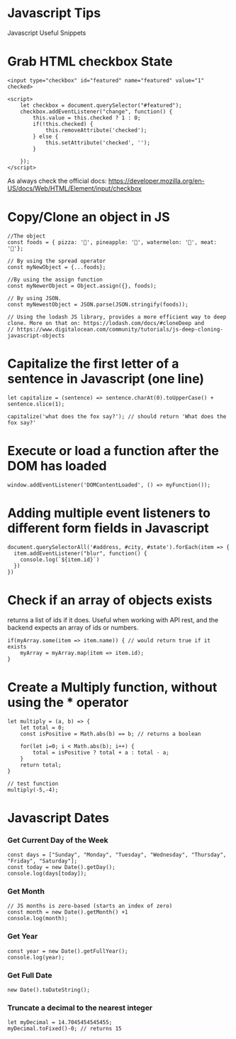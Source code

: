 # Javascript Tips 
Javascript Useful Snippets

# Grab HTML checkbox State
`<input type="checkbox" id="featured" name="featured" value="1" checked>`
```
<script>
    let checkbox = document.querySelector("#featured");
    checkbox.addEventListener("change", function() {
        this.value = this.checked ? 1 : 0;
        if(!this.checked) {
            this.removeAttribute('checked');
        } else {
            this.setAttribute('checked', '');
        }

    });
</script>
```
As always check the official docs: https://developer.mozilla.org/en-US/docs/Web/HTML/Element/input/checkbox

# Copy/Clone an object in JS
```
//The object
const foods = { pizza: '🍕', pineapple: '🍍', watermelon: '🍉', meat: '🍖'};

// By using the spread operator
const myNewObject = {...foods};

//By using the assign function
const myNewerObject = Object.assign({}, foods);

// By using JSON.
const myNewestObject = JSON.parse(JSON.stringify(foods));

// Using the lodash JS library, provides a more efficient way to deep clone. More on that on: https://lodash.com/docs/#cloneDeep and
// https://www.digitalocean.com/community/tutorials/js-deep-cloning-javascript-objects
```
# Capitalize the first letter of a sentence in Javascript (one line)
```
let capitalize = (sentence) => sentence.charAt(0).toUpperCase() + sentence.slice(1);

capitalize('what does the fox say?'); // should return 'What does the fox say?'

```
# Execute or load a function after the DOM has loaded
```
window.addEventListener('DOMContentLoaded', () => myFunction());
```

# Adding multiple event listeners to different form fields in Javascript
```
document.querySelectorAll('#address, #city, #state').forEach(item => {
  item.addEventListener("blur", function() {
    console.log(`${item.id}`)
  })
})
```
# Check if an array of objects exists
returns a list of ids if it does.
Useful when working with API rest, and the backend expects an array of ids or numbers.
```
if(myArray.some(item => item.name)) { // would return true if it exists
    myArray = myArray.map(item => item.id);
}
```

# Create a Multiply function, without using the * operator
```
let multiply = (a, b) => {
    let total = 0;
    const isPositive = Math.abs(b) == b; // returns a boolean
    
    for(let i=0; i < Math.abs(b); i++) {
        total = isPositive ? total + a : total - a;
    }
    return total;
}

// test function
multiply(-5,-4);

```
# Javascript Dates
### Get Current Day of the Week
```
const days = ["Sunday", "Monday", "Tuesday", "Wednesday", "Thursday", "Friday", "Saturday"];
const today = new Date().getDay();
console.log(days[today]);
```
### Get Month
```
// JS months is zero-based (starts an index of zero)
const month = new Date().getMonth() +1
console.log(month);
```
### Get Year
```
const year = new Date().getFullYear();
console.log(year);
```
### Get Full Date
```
new Date().toDateString();
```
### Truncate a decimal to the nearest integer
```
let myDecimal = 14.7045454545455;
myDecimal.toFixed()-0; // returns 15
```
